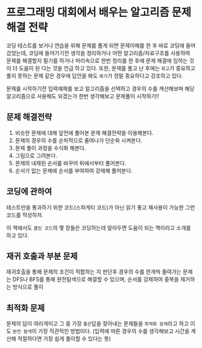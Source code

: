 # 프로그래밍 대회에서 배우는 알고리즘 문제해결 전략

코딩 테스트를 보거나 연습을 위해 문제를 풀게 되면 문제이해를 한 후 바로 코딩에 들어갔었는데, 코딩에 들어가기전 생각을 정리하거나 어떤 알고리즘/자료구조를 사용하여 문제를 해결할지 필기를 하거나 머리속으로 한번 정리를 한 후에 문제 해결에 임하는 것이 더 도움이 된 다는 것을 언급 하고 있다.
또한, 문제를 풀고 난 후에는 `회고`가 중요하고 풀지 못하는 문제 같은 경우에 답안을 봐도 `복기`가 정말 중요하다고 강조하고 있다.

문제를 시작하기전 입력예제를 보고 알고리즘을 선택하고 경우의 수를 계산해보며 해당 알고리즘으로 사용해도 되겠는가 한번 생각해보고 문제풀이 시작하기!!

## 문제 해결전략

1. 비슷한 문제에 대해 앞전에 풀어본 문제 해결전략을 이용해본다.
2. 문제의 경우의 수를 순차적으로 줄여나가 단순화 시켜본다.
3. 문제 풀이 과정을 수식화 해본다.
4. 그림으로 그려본다.
5. 문제의 내제된 순서를 바꾸어 뒤에서부터 풀어본다.
6. 순서가 없는 문제에 순서를 부여하여 강제해 풀어본다.

## 코딩에 관하여

테스트만을 통과하기 위한 코드(스파게티 코드)가 아닌 읽기 좋고 재사용이 가능한 그런 코드를 작성하자.

이 책에서도 `클린 코드`의 몇 장들은 코딩하는데 알아두면 도움이 되는 책이라고 소개를 하고 있다.


## 재귀 호출과 부분 문제
재귀호출을 통해 문제의 조건이 적합하는 지 판단후 경우의 수를 한개씩 줄여가는 문제는 DFS나 BFS를 통해 완전탐색으로 해결할 수 있으며, 순서를 강제하여 중복을 제거하는 방식으로 풀이

## 최적화 문제
문제의 답이 여러개이고 그 중 가장 `좋은`답을 찾아내는 문제들을 `최적화 문제`라고 하고 이도 `완전 탐색`이 가장 직관적인 방법이다. (입력에 따른 경우의 수를 생각해보고 시간을 계산해 적절하다면 가장 쉽게 풀이할 수 있다는 뜻)